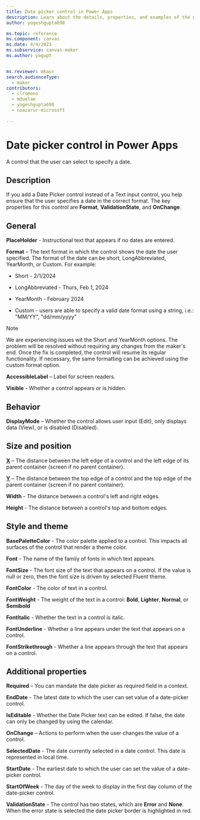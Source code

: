 ```yaml
---
title: Date picker control in Power Apps
description: Learn about the details, properties, and examples of the date picker modern control in Power Apps.
author: yogeshgupta698

ms.topic: reference
ms.component: canvas
ms.date: 4/4/2023
ms.subservice: canvas-maker
ms.author: yogupt


ms.reviewer: mkaur
search.audienceType: 
  - maker
contributors:
  - clromano
  - mduelae
  - yogeshgupta698
  - noazarur-microsoft
  
---
```

# Date picker control in Power Apps
A control that the user can select to specify a date.

## Description
If you add a Date Picker control instead of a Text input control, you help ensure that the user specifies a date in the correct format. The key properties for this control are **Format**, **ValidationState**, and **OnChange**.

## General

**PlaceHolder** - Instructional text that appears if no dates are entered. 

**Format** – The text format in which the control shows the date the user specified. The format of the date can be short, LongAbbreviated, YearMonth, or Custom. For example: 

-  Short - 2/1/2024 

-  LongAbbreviated - Thurs, Feb 1, 2024 

-  YearMonth - February 2024

-  Custom - users are able to specify a valid date format using a string, i.e.: "MM/YY", "dd/mm/yyyy"

  > [!NOTE]
  > We are experiencing issues wit the Short and YearMonth options. The problem will be resolved without requiring any changes from the maker's end. Once the fix is completed, the control will resume its regular functionality. If necessary, the same formatting can be achieved using the custom format option.

**AccessibleLabel** – Label for screen readers.

**Visible** - Whether a control appears or is hidden. 

## Behavior 

**DisplayMode** – Whether the control allows user input (Edit), only displays data (View), or is disabled (Disabled).

## Size and position

**[X](../properties-size-location.md)** – The distance between the left edge of a control and the left edge of its parent container (screen if no parent container).

**[Y](../properties-size-location.md)** – The distance between the top edge of a control and the top edge of the parent container (screen if no parent container).

**Width** - The distance between a control's left and right edges. 

**Height** - The distance between a control's top and bottom edges. 

## Style and theme

**BasePaletteColor** - The color palette applied to a control. This impacts all surfaces of the control that render a theme color.  

**Font** - The name of the family of fonts in which text appears. 

**FontSize** - The font size of the text that appears on a control. If the value is null or zero, then the font size is driven by selected Fluent theme. 

**FontColor** - The color of text in a control. 

**FontWeight** - The weight of the text in a control: **Bold**, **Lighter**, **Normal**, or **Semibold**

**FontItalic** - Whether the text in a control is italic. 

**FontUnderline** - Whether a line appears under the text that appears on a control. 

**FontStrikethrough** - Whether a line appears through the text that appears on a control. 

## Additional properties

**Required** – You can mandate the date picker as required field in a context.

**EndDate** - The latest date to which the user can set value of a date-picker control. 

**IsEditable** - Whether the Date Picker text can be edited. If false, the date can only be changed by using the calendar. 

**OnChange** – Actions to perform when the user changes the value of a control. 

**SelectedDate** - The date currently selected in a date control. This date is represented in local time. 

**StartDate** - The earliest date to which the user can set the value of a date-picker control. 

**StartOfWeek** - The day of the week to display in the first day column of the date-picker control. 

**ValidationState** - The control has two states, which are **Error** and **None**. When the error state is selected the date picker border is highlighted in red. 




